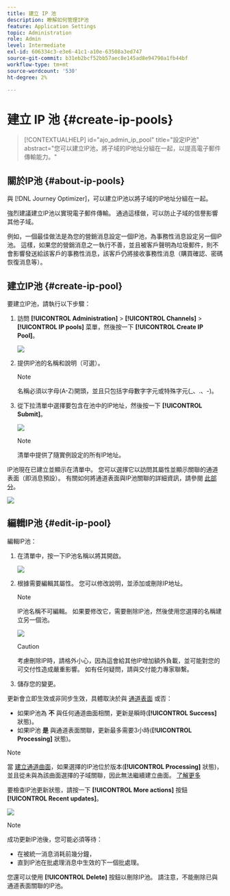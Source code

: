 ```yaml
---
title: 建立 IP 池
description: 瞭解如何管理IP池
feature: Application Settings
topic: Administration
role: Admin
level: Intermediate
exl-id: 606334c3-e3e6-41c1-a10e-63508a3ed747
source-git-commit: b31eb2bcf52bb57aec8e145ad8e94790a1fb44bf
workflow-type: tm+mt
source-wordcount: '530'
ht-degree: 2%

---
```


# 建立 IP 池 {#create-ip-pools}

>[!CONTEXTUALHELP]
>id="ajo_admin_ip_pool"
>title="設定IP池"
>abstract="您可以建立IP池，將子域的IP地址分組在一起，以提高電子郵件傳輸能力。"

## 關於IP池 {#about-ip-pools}

與 [!DNL Journey Optimizer]，可以建立IP池以將子域的IP地址分組在一起。

強烈建議建立IP池以實現電子郵件傳輸。 通過這樣做，可以防止子域的信譽影響其他子域。

例如，一個最佳做法是為您的營銷消息設定一個IP池，為事務性消息設定另一個IP池。 這樣，如果您的營銷消息之一執行不善，並且被客戶聲明為垃圾郵件，則不會影響發送給該客戶的事務性消息，該客戶仍將接收事務性消息（購買確認、密碼恢復消息等）。

## 建立IP池 {#create-ip-pool}

要建立IP池，請執行以下步驟：

1. 訪問 **[!UICONTROL Administration]** > **[!UICONTROL Channels]** > **[!UICONTROL IP pools]** 菜單，然後按一下 **[!UICONTROL Create IP Pool]**。

   ![](assets/ip-pool-create.png)

1. 提供IP池的名稱和說明（可選）。

   >[!NOTE]
   >
   >名稱必須以字母(A-Z)開頭，並且只包括字母數字字元或特殊字元(_、.、-)。

1. 從下拉清單中選擇要包含在池中的IP地址，然後按一下 **[!UICONTROL Submit]**。

   ![](assets/ip-pool-config.png)

   >[!NOTE]
   >
   >清單中提供了隨實例設定的所有IP地址。

IP池現在已建立並顯示在清單中。 您可以選擇它以訪問其屬性並顯示關聯的通道表面（即消息預設）。 有關如何將通道表面與IP池關聯的詳細資訊，請參閱 [此部分](channel-surfaces.md)。

![](assets/ip-pool-created.png)

## 編輯IP池 {#edit-ip-pool}

編輯IP池：

1. 在清單中，按一下IP池名稱以將其開啟。

   ![](assets/ip-pool-list.png)

1. 根據需要編輯其屬性。 您可以修改說明，並添加或刪除IP地址。

   >[!NOTE]
   >
   >IP池名稱不可編輯。 如果要修改它，需要刪除IP池，然後使用您選擇的名稱建立另一個池。

   ![](assets/ip-pool-edit.png)

   >[!CAUTION]
   >
   >考慮刪除IP時，請格外小心，因為這會給其他IP增加額外負載，並可能對您的可交付性造成嚴重影響。 如有任何疑問，請與交付能力專家聯繫。

1. 儲存您的變更。

更新會立即生效或非同步生效，具體取決於與 [通道表面](channel-surfaces.md) 或否：

* 如果IP池為 **不** 與任何通道曲面相關，更新是瞬時(**[!UICONTROL Success]** 狀態)。
* 如果IP池 **是** 與通道表面關聯，更新最多需要3小時(**[!UICONTROL Processing]** 狀態)。

>[!NOTE]
>
>當 [建立通道曲面](channel-surfaces.md#create-channel-surface)，如果選擇的IP池位於版本(**[!UICONTROL Processing]** 狀態)，並且從未與為該曲面選擇的子域關聯，因此無法繼續建立曲面。 [了解更多](channel-surfaces.md#subdomains-and-ip-pools)

要檢查IP池更新狀態，請按一下 **[!UICONTROL More actions]** 按鈕 **[!UICONTROL Recent updates]**。

![](assets/ip-pool-recent-update.png)

>[!NOTE]
>
>成功更新IP池後，您可能必須等待：
>* 在被統一消息消耗前幾分鐘，
>* 直到IP池在批處理消息中生效的下一個批處理。


您還可以使用 **[!UICONTROL Delete]** 按鈕以刪除IP池。 請注意，不能刪除已與通道表面關聯的IP池。

